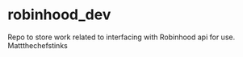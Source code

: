 # robinhood_dev
Repo to store work related to interfacing with Robinhood api for use. Mattthechefstinks
